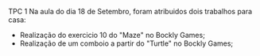 TPC 1
Na aula do dia 18 de Setembro, foram atribuidos dois trabalhos para casa:
- Realização do exercicio 10 do "Maze" no Bockly Games;
- Realização de um comboio a partir do "Turtle" no Bockly Games;


